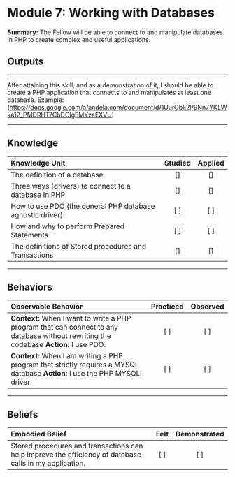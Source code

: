 # Module 7:  Working with Databases

**Summary:**
The Fellow will be able to connect to and manipulate databases in PHP to create complex and useful applications.

## **Outputs**
----------
After attaining this skill, and as a demonstration of it, I should be able to create a PHP application that connects to and manipulates at least one database. Example: (https://docs.google.com/a/andela.com/document/d/1UurObk2P9Nn7YKLWka12_PMDRHT7CbDCIgEMYzaEXVU)

----------
## **Knowledge**


| Knowledge Unit   |      Studied      | Applied |
|:-------------|:------------------:|:--------:|
| The definition of a database| [] | [] |
| Three ways (drivers) to connect to a database in PHP | [] | [] |
| How to use PDO (the general PHP database agnostic driver) | [ ] | [ ] |
| How and why to perform Prepared Statements | [ ] | [ ] |
| The definitions of Stored procedures and Transactions | [] | [] |


----------


## **Behaviors**

| Observable Behavior   |      Practiced      | Observed |
|:-------------|:------------------:|:--------:|
| **Context:** When I want to write a PHP program that can connect to any database without rewriting the codebase **Action:**  I use PDO.| [ ] | [ ]  |
| **Context:**  When I am writing a PHP program that strictly requires a MYSQL database **Action:** I use the PHP MYSQLi driver. |   [ ]   |   [ ] |


----------


## **Beliefs**


| Embodied Belief   |      Felt      | Demonstrated |
|:-------------|:------------------:|:--------:|
| Stored procedures and transactions can help improve the efficiency of database calls in my application. |   [ ]   |   [ ] |



